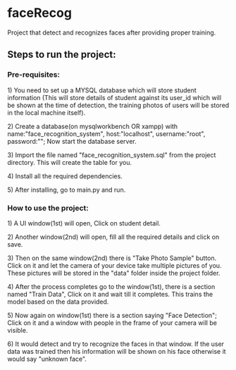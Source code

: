 # faceRecog
Project that detect and recognizes faces after providing proper training.

<h2>Steps to run the project:</h2>
<h3>Pre-requisites:</h3>
<p>1) You need to set up a MYSQL database which will store student information (This will store details of student against its user_id which will be shown at the time of detection, the training photos of users will be stored in the local machine itself).</p>
<p>2) Create a database(on mysqlworkbench OR xampp) with name:"face_recognition_system", host:"localhost", username:"root", password:""; Now start the database server.</p>
<p>3) Import the file named "face_recognition_system.sql" from the project directory. This will create the table for you.</p>
<p>4) Install all the required dependencies.</p>
<p>5) After installing, go to main.py and run.</p>
<h3>How to use the project:</h3>
<p>1) A UI window(1st) will open, Click on student detail.</p>
<p>2) Another window(2nd) will open, fill all the required details and click on save.</p>
<p>3) Then on the same window(2nd) there is "Take Photo Sample" button. Click on it and let the camera of your device take multiple pictures of you. These pictures will be stored in the "data" folder inside the project folder.</p>
<p>4) After the process completes go to the window(1st), there is a section named "Train Data", Click on it and wait till it completes. This trains the model based on the data provided.</p>
<p>5) Now again on window(1st) there is a section saying "Face Detection"; Click on it and a window with people in the frame of your camera will be visible.</p>
<p>6) It would detect and try to recognize the faces in that window. If the user data was trained then his information will be shown on his face otherwise it would say "unknown face".</p>
